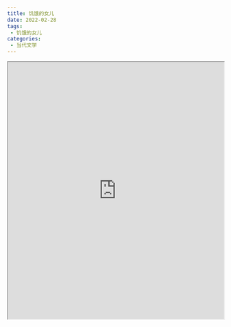 ```yaml
---
title: 饥饿的女儿
date: 2022-02-28
tags:
 - 饥饿的女儿
categories:
 - 当代文学
---
```




<iframe src="http://localhost:8080/pdf/web/viewer.html?file=https://vkceyugu.cdn.bspapp.com/VKCEYUGU-e9075d72-0451-48df-afe1-d46932ae4554/3f6a8f4a-fbed-47eb-96e5-fc5ac4489ce9.pdf" width="100%" height="600px"></iframe>